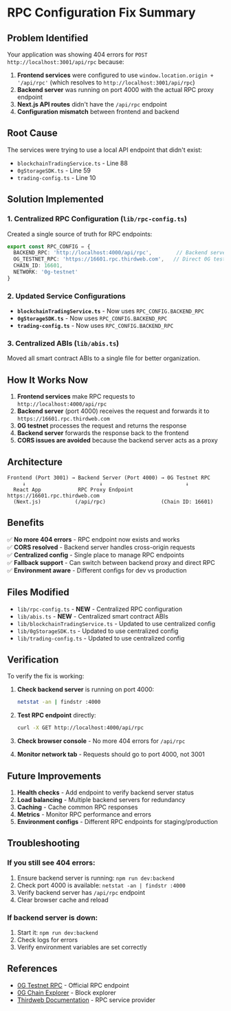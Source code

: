 # RPC Configuration Fix Summary

## Problem Identified

Your application was showing 404 errors for `POST http://localhost:3001/api/rpc` because:

1. **Frontend services** were configured to use `window.location.origin + '/api/rpc'` (which resolves to `http://localhost:3001/api/rpc`)
2. **Backend server** was running on port 4000 with the actual RPC proxy endpoint
3. **Next.js API routes** didn't have the `/api/rpc` endpoint
4. **Configuration mismatch** between frontend and backend

## Root Cause

The services were trying to use a local API endpoint that didn't exist:
- `blockchainTradingService.ts` - Line 88
- `0gStorageSDK.ts` - Line 59
- `trading-config.ts` - Line 10

## Solution Implemented

### 1. Centralized RPC Configuration (`lib/rpc-config.ts`)
Created a single source of truth for RPC endpoints:
```typescript
export const RPC_CONFIG = {
  BACKEND_RPC: 'http://localhost:4000/api/rpc',        // Backend server proxy
  OG_TESTNET_RPC: 'https://16601.rpc.thirdweb.com',   // Direct 0G testnet
  CHAIN_ID: 16601,
  NETWORK: '0g-testnet'
}
```

### 2. Updated Service Configurations
- **`blockchainTradingService.ts`** - Now uses `RPC_CONFIG.BACKEND_RPC`
- **`0gStorageSDK.ts`** - Now uses `RPC_CONFIG.BACKEND_RPC`
- **`trading-config.ts`** - Now uses `RPC_CONFIG.BACKEND_RPC`

### 3. Centralized ABIs (`lib/abis.ts`)
Moved all smart contract ABIs to a single file for better organization.

## How It Works Now

1. **Frontend services** make RPC requests to `http://localhost:4000/api/rpc`
2. **Backend server** (port 4000) receives the request and forwards it to `https://16601.rpc.thirdweb.com`
3. **0G testnet** processes the request and returns the response
4. **Backend server** forwards the response back to the frontend
5. **CORS issues are avoided** because the backend server acts as a proxy

## Architecture

```
Frontend (Port 3001) → Backend Server (Port 4000) → 0G Testnet RPC
     ↓                        ↓                           ↓
  React App            RPC Proxy Endpoint         https://16601.rpc.thirdweb.com
  (Next.js)           (/api/rpc)                  (Chain ID: 16601)
```

## Benefits

✅ **No more 404 errors** - RPC endpoint now exists and works  
✅ **CORS resolved** - Backend server handles cross-origin requests  
✅ **Centralized config** - Single place to manage RPC endpoints  
✅ **Fallback support** - Can switch between backend proxy and direct RPC  
✅ **Environment aware** - Different configs for dev vs production  

## Files Modified

- `lib/rpc-config.ts` - **NEW** - Centralized RPC configuration
- `lib/abis.ts` - **NEW** - Centralized smart contract ABIs
- `lib/blockchainTradingService.ts` - Updated to use centralized config
- `lib/0gStorageSDK.ts` - Updated to use centralized config
- `lib/trading-config.ts` - Updated to use centralized config

## Verification

To verify the fix is working:

1. **Check backend server** is running on port 4000:
   ```bash
   netstat -an | findstr :4000
   ```

2. **Test RPC endpoint** directly:
   ```bash
   curl -X GET http://localhost:4000/api/rpc
   ```

3. **Check browser console** - No more 404 errors for `/api/rpc`

4. **Monitor network tab** - Requests should go to port 4000, not 3001

## Future Improvements

1. **Health checks** - Add endpoint to verify backend server status
2. **Load balancing** - Multiple backend servers for redundancy
3. **Caching** - Cache common RPC responses
4. **Metrics** - Monitor RPC performance and errors
5. **Environment configs** - Different RPC endpoints for staging/production

## Troubleshooting

### If you still see 404 errors:
1. Ensure backend server is running: `npm run dev:backend`
2. Check port 4000 is available: `netstat -an | findstr :4000`
3. Verify backend server has `/api/rpc` endpoint
4. Clear browser cache and reload

### If backend server is down:
1. Start it: `npm run dev:backend`
2. Check logs for errors
3. Verify environment variables are set correctly

## References

- [0G Testnet RPC](https://16601.rpc.thirdweb.com) - Official RPC endpoint
- [0G Chain Explorer](https://chainscan-galileo.0g.ai) - Block explorer
- [Thirdweb Documentation](https://portal.thirdweb.com/) - RPC service provider
























